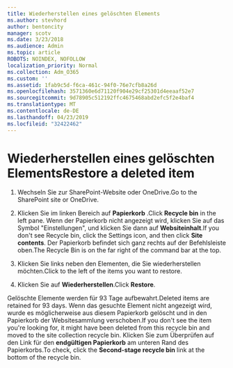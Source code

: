 ```yaml
---
title: Wiederherstellen eines gelöschten Elements
ms.author: stevhord
author: bentoncity
manager: scotv
ms.date: 3/23/2018
ms.audience: Admin
ms.topic: article
ROBOTS: NOINDEX, NOFOLLOW
localization_priority: Normal
ms.collection: Adm_O365
ms.custom: ''
ms.assetid: 1fab9c5d-f6ca-461c-94f0-76e7cfb8a26d
ms.openlocfilehash: 3571360e6d71120f904e29cf25301d4eeaaf52e7
ms.sourcegitcommit: 9d78905c512192ffc4675468abd2efc5f2e4baf4
ms.translationtype: MT
ms.contentlocale: de-DE
ms.lasthandoff: 04/23/2019
ms.locfileid: "32422462"
---
```

# <a name="restore-a-deleted-item"></a><span data-ttu-id="22f1b-102">Wiederherstellen eines gelöschten Elements</span><span class="sxs-lookup"><span data-stu-id="22f1b-102">Restore a deleted item</span></span>

1. <span data-ttu-id="22f1b-103">Wechseln Sie zur SharePoint-Website oder OneDrive.</span><span class="sxs-lookup"><span data-stu-id="22f1b-103">Go to the SharePoint site or OneDrive.</span></span>
    
2. <span data-ttu-id="22f1b-104">Klicken Sie im linken Bereich auf **Papierkorb** .</span><span class="sxs-lookup"><span data-stu-id="22f1b-104">Click **Recycle bin** in the left pane.</span></span> <span data-ttu-id="22f1b-105">Wenn der Papierkorb nicht angezeigt wird, klicken Sie auf das Symbol "Einstellungen", und klicken Sie dann auf **Websiteinhalt**.</span><span class="sxs-lookup"><span data-stu-id="22f1b-105">If you don't see Recycle bin, click the Settings icon, and then click **Site contents**.</span></span> <span data-ttu-id="22f1b-106">Der Papierkorb befindet sich ganz rechts auf der Befehlsleiste oben.</span><span class="sxs-lookup"><span data-stu-id="22f1b-106">The Recycle Bin is on the far right of the command bar at the top.</span></span>
    
3. <span data-ttu-id="22f1b-107">Klicken Sie links neben den Elementen, die Sie wiederherstellen möchten.</span><span class="sxs-lookup"><span data-stu-id="22f1b-107">Click to the left of the items you want to restore.</span></span>
    
4. <span data-ttu-id="22f1b-108">Klicken Sie auf **Wiederherstellen**.</span><span class="sxs-lookup"><span data-stu-id="22f1b-108">Click **Restore**.</span></span>
    
<span data-ttu-id="22f1b-109">Gelöschte Elemente werden für 93 Tage aufbewahrt.</span><span class="sxs-lookup"><span data-stu-id="22f1b-109">Deleted items are retained for 93 days.</span></span> <span data-ttu-id="22f1b-110">Wenn das gesuchte Element nicht angezeigt wird, wurde es möglicherweise aus diesem Papierkorb gelöscht und in den Papierkorb der Websitesammlung verschoben.</span><span class="sxs-lookup"><span data-stu-id="22f1b-110">If you don't see the item you're looking for, it might have been deleted from this recycle bin and moved to the site collection recycle bin.</span></span> <span data-ttu-id="22f1b-111">Klicken Sie zum Überprüfen auf den Link für den **endgültigen Papierkorb** am unteren Rand des Papierkorbs.</span><span class="sxs-lookup"><span data-stu-id="22f1b-111">To check, click the **Second-stage recycle bin** link at the bottom of the recycle bin.</span></span> 
  

